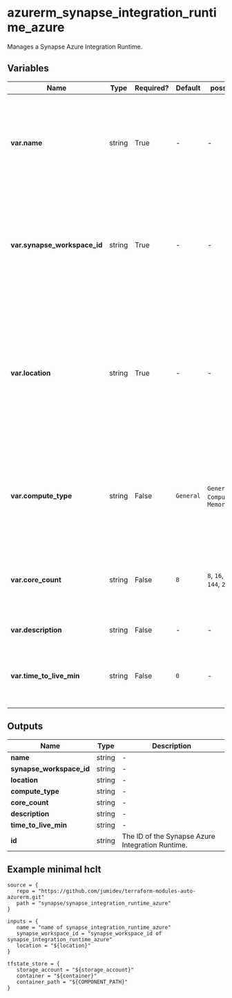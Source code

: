 # azurerm_synapse_integration_runtime_azure

Manages a Synapse Azure Integration Runtime.

## Variables

| Name | Type | Required? |  Default  |  possible values |  Description |
| ---- | ---- | --------- |  ----------- | ----------- | ----------- |
| **var.name** | string | True | -  |  -  |  The name which should be used for this Synapse Azure Integration Runtime. Changing this forces a new Synapse Azure Integration Runtime to be created. | 
| **var.synapse_workspace_id** | string | True | -  |  -  |  The Synapse Workspace ID in which to associate the Integration Runtime with. Changing this forces a new Synapse Azure Integration Runtime to be created. | 
| **var.location** | string | True | -  |  -  |  The Azure Region where the Synapse Azure Integration Runtime should exist. Use `AutoResolve` to create an auto-resolve integration runtime. Changing this forces a new Synapse Azure Integration Runtime to be created. | 
| **var.compute_type** | string | False | `General`  |  `General`, `ComputeOptimized`, `MemoryOptimized`  |  Compute type of the cluster which will execute data flow job. Valid values are `General`, `ComputeOptimized` and `MemoryOptimized`. Defaults to `General`. | 
| **var.core_count** | string | False | `8`  |  `8`, `16`, `32`, `48`, `80`, `144`, `272`  |  Core count of the cluster which will execute data flow job. Valid values are `8`, `16`, `32`, `48`, `80`, `144` and `272`. Defaults to `8`. | 
| **var.description** | string | False | -  |  -  |  Integration runtime description. | 
| **var.time_to_live_min** | string | False | `0`  |  -  |  Time to live (in minutes) setting of the cluster which will execute data flow job. Defaults to `0`. | 



## Outputs

| Name | Type | Description |
| ---- | ---- | --------- | 
| **name** | string  | - | 
| **synapse_workspace_id** | string  | - | 
| **location** | string  | - | 
| **compute_type** | string  | - | 
| **core_count** | string  | - | 
| **description** | string  | - | 
| **time_to_live_min** | string  | - | 
| **id** | string  | The ID of the Synapse Azure Integration Runtime. | 

## Example minimal hclt

```hcl
source = {
   repo = "https://github.com/jumidev/terraform-modules-auto-azurerm.git" 
   path = "synapse/synapse_integration_runtime_azure" 
}

inputs = {
   name = "name of synapse_integration_runtime_azure" 
   synapse_workspace_id = "synapse_workspace_id of synapse_integration_runtime_azure" 
   location = "${location}" 
}

tfstate_store = {
   storage_account = "${storage_account}" 
   container = "${container}" 
   container_path = "${COMPONENT_PATH}" 
}


```